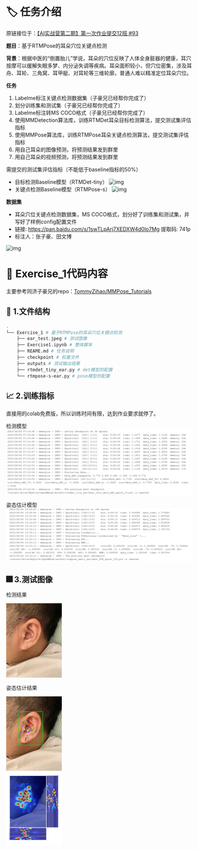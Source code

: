 # 🏷️ 任务介绍
原链接位于：[【AI实战营第二期】第一次作业提交12班 #93](https://github.com/open-mmlab/OpenMMLabCamp/issues/93)

**题目**：基于RTMPose的耳朵穴位关键点检测

**背景**：根据中医的“倒置胎儿”学说，耳朵的穴位反映了人体全身脏器的健康，耳穴按摩可以缓解失眠多梦、内分泌失调等疾病。耳朵面积较小，但穴位密集，涉及耳舟、耳轮、三角窝、耳甲艇、对耳轮等三维轮廓，普通人难以精准定位耳朵穴位。

**任务**
1. Labelme标注关键点检测数据集（子豪兄已经帮你完成了）
2. 划分训练集和测试集（子豪兄已经帮你完成了）
3. Labelme标注转MS COCO格式（子豪兄已经帮你完成了）
4. 使用MMDetection算法库，训练RTMDet耳朵目标检测算法，提交测试集评估指标
5. 使用MMPose算法库，训练RTMPose耳朵关键点检测算法，提交测试集评估指标
6. 用自己耳朵的图像预测，将预测结果发到群里
7. 用自己耳朵的视频预测，将预测结果发到群里

需提交的测试集评估指标（不能低于baseline指标的50%）
+ 目标检测Baseline模型（RTMDet-tiny）
![img](https://user-images.githubusercontent.com/94358981/242781076-0a1e11f3-5d6d-47b2-8617-06a83a490549.png)
+ 关键点检测Baseline模型（RTMPose-s）
![img](https://user-images.githubusercontent.com/94358981/242781136-3c1eeaa9-3599-4a89-ae01-ca3eddc7f52e.png)

**数据集**
+ 耳朵穴位关键点检测数据集，MS COCO格式，划分好了训练集和测试集，并写好了样例config配置文件
+ 链接: https://pan.baidu.com/s/1swTLpArj7XEDXW4d0lo7Mg 提取码: 741p
+ 标注人：张子豪、田文博

![img](https://user-images.githubusercontent.com/94358981/242781257-729a3215-282b-4140-9f74-07dfca1a6d45.png)

# 📖 Exercise_1代码内容
主要参考同济子豪兄的repo：[TommyZihao/MMPose_Tutorials](https://github.com/TommyZihao/MMPose_Tutorials/tree/main/2023/0524)
## 📁 1.文件结构
```bash
.
└── Exercise_1 # 基于RTMPose的耳朵穴位关键点检测
    ├── ear_test.jpeg # 测试图像
    ├── Exercise1.ipynb # 整体脚本
    ├── REAME.md # 任务说明
    ├── checkpoint # 权重文件
    ├── outputs # 测试输出结果
    ├── rtmdet_tiny_ear.py # det模型的配置
    └── rtmpose-s-ear.py # pose模型的配置
```

## 📈 2.训练指标
直接用的colab免费版，所以训练时间有限，达到作业要求就停了。

检测模型
![img](../image/1_det.jpg)

姿态估计模型
![img](../image/1_pose.jpg)

## 🎆 3.测试图像

检测结果

<img src="outputs/rtmdet_tiny_ear/vis/ear_test.jpeg" width="30%">

姿态估计结果

<img src="outputs/rtmpose_small_ear/ear_test.jpeg" width="30%">